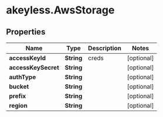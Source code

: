 # akeyless.AwsStorage

## Properties

Name | Type | Description | Notes
------------ | ------------- | ------------- | -------------
**accessKeyId** | **String** | creds | [optional] 
**accessKeySecret** | **String** |  | [optional] 
**authType** | **String** |  | [optional] 
**bucket** | **String** |  | [optional] 
**prefix** | **String** |  | [optional] 
**region** | **String** |  | [optional] 


